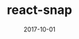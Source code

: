 ---
title: react-snap
icon: MaterialSymbolsAndroidCameraOutline
date: 2017-10-01
description: (unmaintained) Zero-configuration framework-agnostic static prerendering for SPAs
tags: [react, prerendering, optimization]
externalUrl: https://github.com/stereobooster/react-snap
---